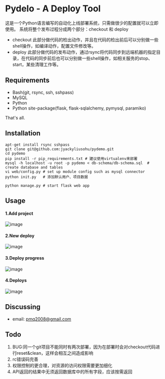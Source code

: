 Pydelo - A Deploy Tool
======================
这是一个Python语言编写的自动化上线部署系统，只需做很少的配置就可以立即使用。
系统将整个发布过程分成两个部分：checkout 和 deploy
* checkout
此部分做代码的检出动作，并且在代码的检出前后可以分别做一些shell操作，如编译动作，配置文件修改等。
* deploy
此部分做代码的发布动作，通过rsync将代码同步到远端机器的指定目录，在代码的同步前后也可以分别做一些shell操作，如相关服务的stop、start，某些清理工作等。

Requirements
------------

* Bash(git, rsync, ssh, sshpass)
* MySQL
* Python
* Python site-package(flask, flask-sqlalchemy, pymysql, paramiko)

That's all.

Installation
------------
```
apt-get install rsync sshpass
git clone git@github.com:jyackyliusohu/pydemo.git
cd pydemo
pip install -r pip_requirements.txt # 建议使用virtualenv来部署
mysql -h localhost -u root -p pydemo < db-schema/db-schema.sql  # create database and tables
vi web/config.py # set up module config such as mysql connector
python init.py   # 添加默认用户、项目数据

python manage.py # start flask web app
```

Usage
-----
#### 1.Add project
![image](https://github.com/jyackyliusohu/pydemo/raw/master/docs/create_project.png)

#### 2.New deploy
![image](https://github.com/jyackyliusohu/pydemo/raw/master/docs/create_deploy.png)

#### 3.Deploy progress
![image](https://github.com/jyackyliusohu/pydemo/raw/master/docs/deploy_progress.png)

#### 4.Deploys
![image](https://github.com/jyackyliusohu/pydemo/raw/master/docs/deploys.png)

Discussing
----------
- email: pmq2008@gmail.com


Todo
----------
1. BUG:同一个git项目不能同时有两次部署，因为在部署时会对checkout代码进行reset&clean，这样会相互之间造成影响
2. rc错误码完善
3. 权限控制的更合理，对资源的访问权限需要更加细化
4. API返回的结果中无须返回数据库中的所有字段，应该按需返回
